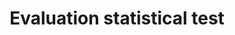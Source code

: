 ---
title: 'Evaluation statistical test'
field: 'is.evaluation.test'
slug: 'is-evaluation-test'
comment: 'Data element used by Evidensia'
required: False
module: 'Evaluation'
cluster: 'Impact'
policy: 'Free value. Repeat values.'
layout: 'home'
---